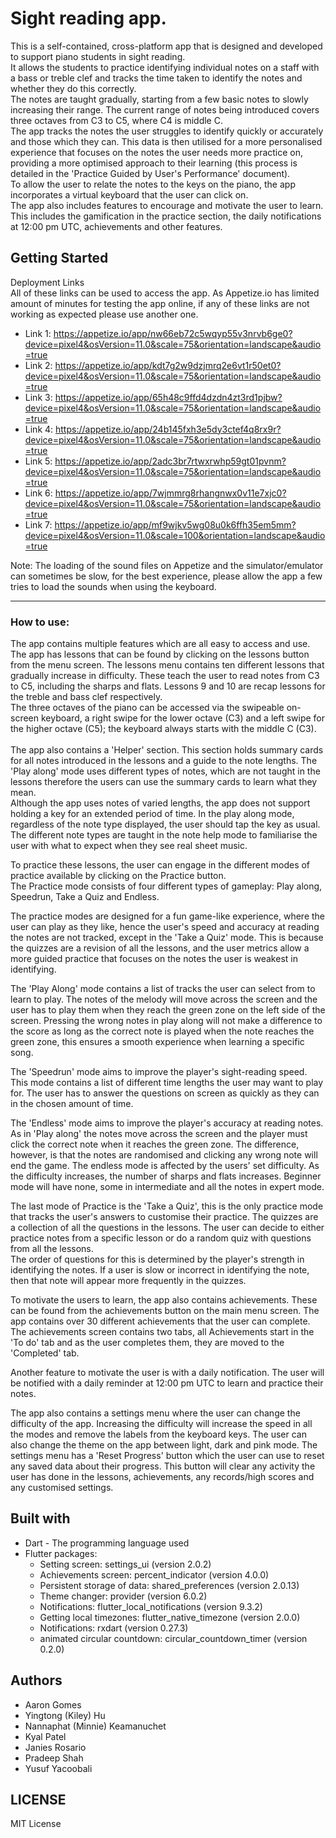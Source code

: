 # Sight reading app.

This is a self-contained, cross-platform app that is designed and developed to support piano students in sight reading.\
It allows the students to practice identifying individual notes on a staff with a bass or treble clef and tracks the time taken to identify the notes and whether they do this correctly.\
The notes are taught gradually, starting from a few basic notes to slowly increasing their range. The current range of notes being introduced covers three octaves from C3 to C5, where C4 is middle C.\
The app tracks the notes the user struggles to identify quickly or accurately and those which they can. This data is then utilised for a more personalised experience that focuses on the notes the user needs more practice on, providing a more optimised approach to their learning (this process is detailed in the 'Practice Guided by User's Performance' document).\
To allow the user to relate the notes to the keys on the piano, the app incorporates a virtual keyboard that the user can click on.\
The app also includes features to encourage and motivate the user to learn. This includes the gamification in the practice section, the daily notifications at 12:00 pm UTC, achievements and other features.

## Getting Started

Deployment Links\
All of these links can be used to access the app. As Appetize.io has limited amount of minutes for testing the app online, if any of these links are not working as expected please use another one.

  - Link 1: <https://appetize.io/app/nw66eb72c5wqyp55v3nrvb6ge0?device=pixel4&osVersion=11.0&scale=75&orientation=landscape&audio=true>
  - Link 2: <https://appetize.io/app/kdt7g2w9dzjmrq2e6vt1r50et0?device=pixel4&osVersion=11.0&scale=75&orientation=landscape&audio=true>
  - Link 3: <https://appetize.io/app/65h48c9ffd4dzdn4zt3rd1pjbw?device=pixel4&osVersion=11.0&scale=75&orientation=landscape&audio=true>
  - Link 4: <https://appetize.io/app/24b145fxh3e5dy3ctef4q8rx9r?device=pixel4&osVersion=11.0&scale=75&orientation=landscape&audio=true>
  - Link 5: <https://appetize.io/app/2adc3br7rtwxrwhp59gt01pvnm?device=pixel4&osVersion=11.0&scale=75&orientation=landscape&audio=true>
  - Link 6: <https://appetize.io/app/7wjmmrg8rhangnwx0v11e7xjc0?device=pixel4&osVersion=11.0&scale=75&orientation=landscape&audio=true>
  - Link 7: <https://appetize.io/app/mf9wjkv5wg08u0k6ffh35em5mm?device=pixel4&osVersion=11.0&scale=100&orientation=landscape&audio=true>


Note: The loading of the sound files on Appetize and the simulator/emulator can sometimes be slow, for the best experience, please allow the app a few tries to load the sounds when using the keyboard.

---

### How to use:

The app contains multiple features which are all easy to access and use.\
The app has lessons that can be found by clicking on the lessons button from the menu screen.  The lessons menu contains ten different lessons that gradually increase in difficulty. These teach the user to read notes from C3 to C5, including the sharps and flats. Lessons 9 and 10 are recap lessons for the treble and bass clef respectively.\
The three octaves of the piano can be accessed via the swipeable on-screen keyboard, a right swipe for the lower octave (C3) and a left swipe for the higher octave (C5); the keyboard always starts with the middle C (C3).\
\
The app also contains a 'Helper' section. This section holds summary cards for all notes introduced in the lessons and a guide to the note lengths. The 'Play along' mode uses different types of notes, which are not taught in the lessons therefore the users can use the summary cards to learn what they mean.\
Although the app uses notes of varied lengths, the app does not support holding a key for an extended period of time. In the play along mode, regardless of the note type displayed, the user should tap the key as usual. The different note types are taught in the note help mode to familiarise the user with what to expect when they see real sheet music.

To practice these lessons, the user can engage in the different modes of practice available by clicking on the Practice button.\
The Practice mode consists of four different types of gameplay: Play along, Speedrun, Take a Quiz and Endless.

 The practice modes are designed for a fun game-like experience, where the user can play as they like, hence the user's speed and accuracy at reading the notes are not tracked, except in the 'Take a Quiz' mode. This is because the quizzes are a revision of all the lessons, and the user metrics allow a more guided practice that focuses on the notes the user is weakest in identifying.

The 'Play Along' mode contains a list of tracks the user can select from to learn to play. The notes of the melody will move across the screen and the user has to play them when they reach the green zone on the left side of the screen. Pressing the wrong notes in play along will not make a difference to the score as long as the correct note is played when the note reaches the green zone, this ensures a smooth experience when learning a specific song.

The 'Speedrun' mode aims to improve the player's sight-reading speed. This mode contains a list of different time lengths the user may want to play for. The user has to answer the questions on screen as quickly as they can in the chosen amount of time.

The 'Endless' mode aims to improve the player's accuracy at reading notes. As in 'Play along' the notes move across the screen and the player must click the correct note when it reaches the green zone. The difference, however, is that the notes are randomised and clicking any wrong note will end the game. The endless mode is affected by the users' set difficulty. As the difficulty increases, the number of sharps and flats increases. Beginner mode will have none, some in intermediate and all the notes in expert mode.

The last mode of Practice is the 'Take a Quiz', this is the only practice mode that tracks the user's answers to customise their practice. The quizzes are a collection of all the questions in the lessons. The user can decide to either practice notes from a specific lesson or do a random quiz with questions from all the lessons.\
The order of questions for this is determined by the player's strength in identifying the notes. If a user is slow or incorrect in identifying the note, then that note will appear more frequently in the quizzes.

To motivate the users to learn, the app also contains achievements. These can be found from the achievements button on the main menu screen. The app contains over 30 different achievements that the user can complete. The achievements screen contains two tabs, all Achievements start in the 'To do' tab and as the user completes them, they are moved to the 'Completed' tab.

Another feature to motivate the user is with a daily notification. The user will be notified with a daily reminder at 12:00 pm UTC to learn and practice their notes.

The app also contains a settings menu where the user can change the difficulty of the app. Increasing the difficulty will increase the speed in all the modes and remove the labels from the keyboard keys. The user can also change the theme on the app between light, dark and pink mode. The settings menu has a 'Reset Progress' button which the user can use to reset any saved data about their progress. This button will clear any activity the user has done in the lessons, achievements, any records/high scores and any customised settings.


## Built with
  - Dart  - The programming language used
  - Flutter packages:
    - Setting screen: settings_ui (version 2.0.2)
    - Achievements screen: percent_indicator (version 4.0.0)
    - Persistent storage of data: shared_preferences (version 2.0.13)
    - Theme changer: provider (version 6.0.2)
    - Notifications: flutter_local_notifications (version 9.3.2)
    - Getting local timezones: flutter_native_timezone (version 2.0.0)
    - Notifications: rxdart (version 0.27.3)
    - animated circular countdown: circular_countdown_timer (version 0.2.0)


## Authors
  - Aaron Gomes
  - Yingtong (Kiley) Hu
  - Nannaphat (Minnie) Keamanuchet
  - Kyal Patel
  - Janies Rosario
  - Pradeep Shah
  - Yusuf Yacoobali

## LICENSE
MIT License
